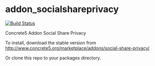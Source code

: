 addon_socialshareprivacy
========================

[![Build Status](https://travis-ci.org/patrickheck/addon_socialshareprivacy.png?branch=master)](https://travis-ci.org/patrickheck/addon_socialshareprivacy)

Concrete5 Addon Social Share Privacy

To install, download the stable version from http://www.concrete5.org/marketplace/addons/social-share-privacy/

Or clone this repo to your packages directory.
